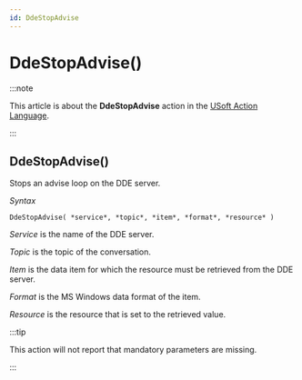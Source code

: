 ```yaml
---
id: DdeStopAdvise
---
```


# DdeStopAdvise()




:::note

This article is about the **DdeStopAdvise** action in the [USoft Action Language](/Task_flow/Action_Language_reference/USoft_Action_Language.md).

:::

## **DdeStopAdvise()**

Stops an advise loop on the DDE server.

*Syntax*

```
DdeStopAdvise( *service*, *topic*, *item*, *format*, *resource* )
```

*Service* is the name of the DDE server.

*Topic* is the topic of the conversation.

*Item* is the data item for which the resource must be retrieved from the DDE server.

*Format* is the MS Windows data format of the item.

*Resource* is the resource that is set to the retrieved value.


:::tip

This action will not report that mandatory parameters are missing.

:::
